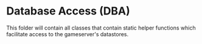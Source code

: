# Database Access (DBA)

This folder will contain all classes that contain static helper functions which facilitate access to the gameserver's datastores.
